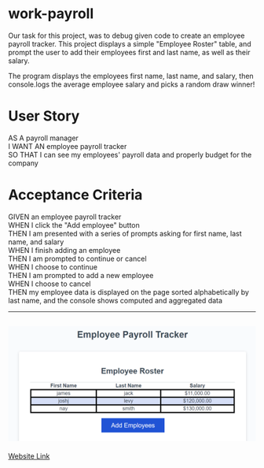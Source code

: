 # work-payroll

Our task for this project, was to debug given code to create an employee payroll tracker. This project displays a simple "Employee Roster" table, and prompt the user to add their employees first and last name, as well as their salary. <br>

The program displays the employees first name, last name, and salary, then console.logs the average employee salary and picks a random draw winner!

# User Story

AS A payroll manager <br>
I WANT AN employee payroll tracker <br>
SO THAT I can see my employees' payroll data and properly budget for the company 

# Acceptance Criteria

GIVEN an employee payroll tracker <br>
WHEN I click the "Add employee" button <br>
THEN I am presented with a series of prompts asking for first name, last name, and salary <br>
WHEN I finish adding an employee <br>
THEN I am prompted to continue or cancel <br>
WHEN I choose to continue <br>
THEN I am prompted to add a new employee <br>
WHEN I choose to cancel <br>
THEN my employee data is displayed on the page sorted alphabetically by last name, and the console shows computed and aggregated data

---
![Site Preview](./assets/images/image.png)
---
[Website Link](https://authorixed.github.io/employee-tracker/)